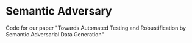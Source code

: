 # Semantic Adversary
Code for our paper "Towards Automated Testing and Robustification by Semantic Adversarial Data Generation"
